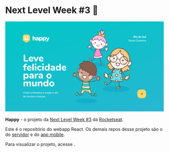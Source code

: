 # Next Level Week #3 :rocket:

![](main.png)

**Happy** - o projeto da [Next Level Week #3](https://nextlevelweek.com/) da [Rocketseat](https://rocketseat.com.br/).

Este é o repositório do webapp React. Os demais repos desse projeto são o do [servidor](https://github.com/mitestainer/happy-server) e do [app mobile](https://github.com/mitestainer/happy-mobile).

Para visualizar o projeto, acesse [](https://happy-react-app-web.herokuapp.com).